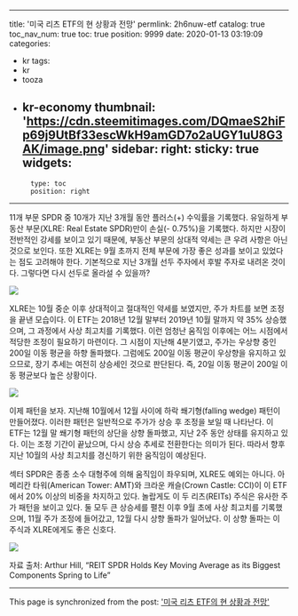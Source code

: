 
---
title: '미국 리츠 ETF의 현 상황과 전망'
permlink: 2h6nuw-etf
catalog: true
toc_nav_num: true
toc: true
position: 9999
date: 2020-01-13 03:19:09
categories:
- kr
tags:
- kr
- tooza
- kr-economy
thumbnail: 'https://cdn.steemitimages.com/DQmaeS2hiFp69j9UtBf33escWkH9amGD7o2aUGY1uU8G3AK/image.png'
sidebar:
    right:
        sticky: true
widgets:
    -
        type: toc
        position: right
---


11개 부문 SPDR 중 10개가 지난 3개월 동안 플러스(+) 수익률을 기록했다. 유일하게 부동산 부문(XLRE: Real Estate SPDR)만이 손실(- 0.75%)을 기록했다. 하지만 시장이 전반적인 강세를 보이고 있기 때문에, 부동산 부문의 상대적 약세는 큰 우려 사항은 아닌 것으로 보인다. 또한 XLRE는 9월 초까지 전체 부문에 가장 좋은 성과를 보이고 있었다는 점도 고려해야 한다. 기본적으로 지난 3개월 선두 주자에서 후발 주자로 내려온 것이다. 그렇다면 다시 선두로 올라설 수 있을까?

![](https://cdn.steemitimages.com/DQmaeS2hiFp69j9UtBf33escWkH9amGD7o2aUGY1uU8G3AK/image.png)

XLRE는 10월 중순 이후 상대적이고 절대적인 약세를 보였지만, 주가 차트를 보면 조정을 끝낸 모습이다. 이 ETF는 2018년 12월 말부터 2019년 10월 말까지 약 35% 상승했으며, 그 과정에서 사상 최고치를 기록했다. 이런 엄청난 움직임 이후에는 어느 시점에서 적당한 조정이 필요하기 마련이다. 그 시점이 지난해 4분기였고, 주가는 우상향 중인 200일 이동 평균을 하향 돌파했다. 그럼에도 200일 이동 평균이 우상향을 유지하고 있으므로, 장기 추세는 여전히 상승세인 것으로 판단된다. 즉, 20일 이동 평균이 200일 이동 평균보다 높은 상황이다.

![](https://cdn.steemitimages.com/DQmbaz3hzirU71KjAb5gDhLqLTUipuFFz9TcZqFeTbPMvLv/image.png)

이제 패턴을 보자. 지난해 10월에서 12월 사이에 하락 쐐기형(falling wedge) 패턴이 만들어졌다. 이러한 패턴은 일반적으로 주가가 상승 후 조정을 보일 때 나타난다. 이 ETF는 12월 말 쐐기형 패턴의 상단을 상향 돌파했고, 지난 2주 동안 상태를 유지하고 있다. 이는 조정 기간이 끝났으며, 다시 상승 추세로 전환한다는 의미가 된다. 따라서 향후 지난 10월의 사상 최고치를 경신하기 위한 움직임이 예상된다.

섹터 SPDR은 종종 소수 대형주에 의해 움직임이 좌우되며, XLRE도 예외는 아니다. 아메리칸 타워(American Tower: AMT)와 크라운 캐슬(Crown Castle: CCI)이 이 ETF에서 20% 이상의 비중을 차지하고 있다. 놀랍게도 이 두 리츠(REITs) 주식은 유사한 주가 패턴을 보이고 있다. 둘 모두 큰 상승세를 펼친 이후 9월 초에 사상 최고치를 기록했으며, 11월 주가 조정에 들어갔고, 12월 다시 상향 돌파가 일어났다. 이 상향 돌파는 이 주식과 XLRE에게도 좋은 신호다.

![](https://cdn.steemitimages.com/DQmXBRciThNSGCCEcDgwJ9BtYbm5WebKnBTMXT8mCdqgR1Y/image.png)

자료 출처: Arthur Hill, “REIT SPDR Holds Key Moving Average as its Biggest Components Spring to Life”

- - -

This page is synchronized from the post: ['미국 리츠 ETF의 현 상황과 전망'](https://steemit.com/@pius.pius/2h6nuw-etf)
